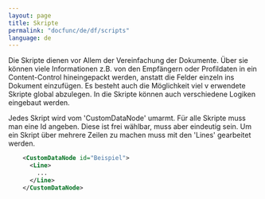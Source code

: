 ```yaml
---
layout: page
title: Skripte
permalink: "docfunc/de/df/scripts"
language: de
---
```


Die Skripte dienen vor Allem der Vereinfachung der Dokumente. Über sie können viele Informationen z.B. von den Empfängern oder Profildaten in ein Content-Control hineingepackt werden, anstatt die Felder einzeln ins Dokument einzufügen. Es besteht auch die Möglichkeit viel v
erwendete Skripte global abzulegen. In die Skripte können auch verschiedene Logiken eingebaut werden.

Jedes Skript wird vom 'CustomDataNode' umarmt. Für alle Skripte muss man eine Id angeben. Diese ist frei wählbar, muss aber eindeutig sein. Um ein Skript über mehrere Zeilen zu machen muss mit den 'Lines' gearbeitet werden.

```xml 
    <CustomDataNode id="Beispiel">
      <Line>
        ...
      </Line>
    </CustomDataNode>
```

